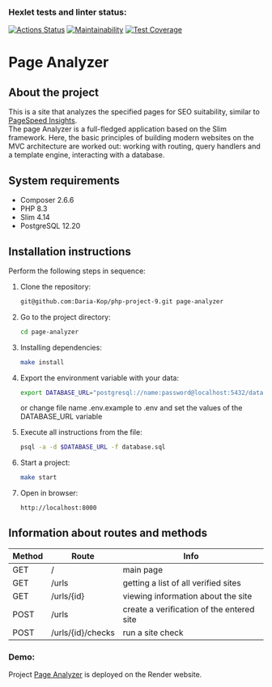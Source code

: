 ### Hexlet tests and linter status:
[![Actions Status](https://github.com/Daria-Kop/php-project-9/actions/workflows/hexlet-check.yml/badge.svg)](https://github.com/Daria-Kop/php-project-9/actions)
[![Maintainability](https://api.codeclimate.com/v1/badges/3bdf11acf781728e42c7/maintainability)](https://codeclimate.com/github/Daria-Kop/php-project-9/maintainability)
[![Test Coverage](https://api.codeclimate.com/v1/badges/3bdf11acf781728e42c7/test_coverage)](https://codeclimate.com/github/Daria-Kop/php-project-9/test_coverage)

# Page Analyzer

## About the project

This is a site that analyzes the specified pages for SEO suitability, similar to [PageSpeed Insights](https://pagespeed.web.dev/).  
The page Analyzer is a full-fledged application based on the Slim framework. Here, the basic principles of building modern websites on the MVC architecture are worked out: working with routing, query handlers and a template engine, interacting with a database.

## System requirements

- Composer 2.6.6
- PHP 8.3
- Slim 4.14
- PostgreSQL 12.20

## Installation instructions

Perform the following steps in sequence:

1. Clone the repository:
    
    ```bash
    git@github.com:Daria-Kop/php-project-9.git page-analyzer
    ```
    
2. Go to the project directory:
    
    ```bash
    cd page-analyzer
    ```
    
3. Installing dependencies:
    
    ```bash
    make install
    ```
    
4. Export the environment variable with your data:
    
    ```bash
    export DATABASE_URL="postgresql://name:password@localhost:5432/database"
    ```
    or change file name .env.example to .env and set the values ​​of the DATABASE_URL variable

5. Execute all instructions from the file:
    
    ```bash
    psql -a -d $DATABASE_URL -f database.sql
    ```

6. Start a project:
    
    ```bash
    make start
    ```

7. Open in browser:
    
    ```bash
    http://localhost:8000
    ```

## Information about routes and methods

| Method  | Route              | Info                                       |
|---------|--------------------|--------------------------------------------|
| GET     | /                  | main page                                  |
| GET     | /urls              | getting a list of all verified sites       |
| GET     | /urls/{id}         | viewing information about the site         |
| POST    | /urls              | create a verification of the entered site  |
| POST    | /urls/{id}/checks  | run a site check                           |

### Demo:

Project [Page Analyzer](https://php-project-9-d4ax.onrender.com) is deployed on the Render website.
